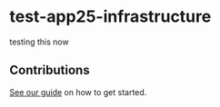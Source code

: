 # test-app25-infrastructure

testing this now

## Contributions

[See our guide](contributing.md) on how to get started.

